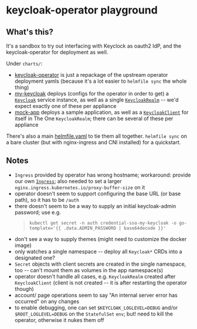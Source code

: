 # keycloak-operator playground

## What's this?

It's a sandbox to try out interfacing with Keyclock as oauth2 IdP, and
the keycloak-operator for deployment as well.

Under `charts/`:
* [keycloak-operator](charts/keycloak-operator/) is just a repackage of the
  upstream operator deployment yamls (because it's a lot easier to
  `helmfile sync` the whole thing)
* [my-keycloak](charts/my-keycloak/) deploys (configs for the operator in
  order to get) a [`Keycloak`](charts/my-keycloak/templates/keycloak.yaml)
  service instance, as well as a single
  [`KeycloakRealm`](charts/my-keycloak/templates/basic_realm.yaml) -- we'd
  expect exactly one of these per appliance
* [mock-app](charts/mock-app/) deploys a sample application, as well as a
  [`KeycloakClient`](charts/mock-app/templates/keycloak-client.yaml) for
  itself in The One `KeycloakRealm`; there can be several of these per
  appliance

There's also a main [helmfile.yaml](helmfile.yaml) to tie them all together.
`helmfile sync` on a bare cluster (but with nginx-ingress and CNI installed)
for a quickstart.

## Notes

* `Ingress` provided by operator has wrong hostname; workaround: provide our own
  [`Ingress`](charts/my-keycloak/templates/ingress.yaml); also needed to set a
  larger `nginx.ingress.kubernetes.io/proxy-buffer-size` on it
* operator doesn't seem to support configuring the base URL (or base path), so it
  has to be `/auth`
* there doesn't seem to be a way to supply an initial keycloak-admin password;  use e.g.
  > `kubectl get secret -n auth credential-sso-my-keycloak -o go-template='{{ .data.ADMIN_PASSWORD | base64decode }}'`
* don't see a way to supply themes (might need to customize the docker image)
* only watches a single namespace -- deploy all `Keycloak*` CRDs into a designated one?
* `Secret` objects with client secrets are created in the single namespace,
  too -- can't mount them as volumes in the app namespace(s)
* operator doesn't handle all cases, e.g. `KeycloakRealm` created after `KeycloakClient`
  (client is not created -- it is after restarting the operator though)
* account/ page operations seem to say "An internal server error has occurred" on any changes
* to enable debugging, one can set `$KEYCLOAK_LOGLEVEL=DEBUG` and/or
  `$ROOT_LOGLEVEL=DEBUG` on the `StatefulSet` `env`; but! need to kill the operator,
  otherwise it nukes them off
